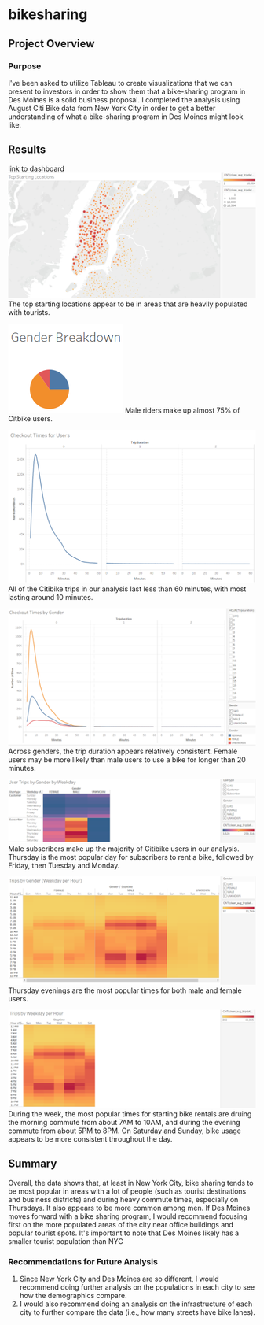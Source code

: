 # bikesharing

## Project Overview
### Purpose
I've been asked to utilize Tableau to create visualizations that we can present to investors in order to show them that a bike-sharing program in Des Moines is a solid business proposal. I completed the analysis using August Citi Bike data from New York City in order to get a better understanding of what a bike-sharing program in Des Moines might look like.

## Results
[link to dashboard](https://public.tableau.com/profile/samantha.cicciari#!/vizhome/Citibike_Challenge_16158569526080/CitbikeChallenge "link to dashboard")
![Top starting locations](https://github.com/secicciari/bikesharing/blob/main/resources/top_starting_locations.PNG)
The top starting locations appear to be in areas that are heavily populated with tourists.

![Gender breakdown](https://github.com/secicciari/bikesharing/blob/main/resources/gender_breakdown.PNG)
Male riders make up almost 75% of Citbike users. 

![Checkout times for users](https://github.com/secicciari/bikesharing/blob/main/resources/checkout_times_for_users.PNG)
All of the Citibike trips in our analysis last less than 60 minutes, with most lasting around 10 minutes.

![Checkout times by gender](https://github.com/secicciari/bikesharing/blob/main/resources/checkout_times_by_gender.PNG)
Across genders, the trip duration appears relatively consistent. Female users may be more likely than male users to use a bike for longer than 20 minutes.

![Trips by gender by weekday](https://github.com/secicciari/bikesharing/blob/main/resources/trips_by_gender_by_weekday.PNG)
Male subscribers make up the majority of Citibike users in our analysis. Thursday is the most popular day for subscribers to rent a bike, followed by Friday, then Tuesday and Monday.

![Trips by gender per hour](https://github.com/secicciari/bikesharing/blob/main/resources/trips_by_gender_per_hour.PNG)
Thursday evenings are the most popular times for both male and female users.

![Trips by weekday per hour](https://github.com/secicciari/bikesharing/blob/main/resources/trips_by_weekday_per_hour.PNG)
During the week, the most popular times for starting bike rentals are druing the morning commute from about 7AM to 10AM, and during the evening commute from about 5PM to 8PM. On Saturday and Sunday, bike usage appears to be more consistent throughout the day.

## Summary
Overall, the data shows that, at least in New York City, bike sharing tends to be most popular in areas with a lot of people (such as tourist destinations and business districts) and during heavy commute times, especially on Thursdays. It also appears to be more common among men. If Des Moines moves forward with a bike sharing program, I would recommend focusing first on the more populated areas of the city near office buildings and popular tourist spots.
It's important to note that Des Moines likely has a smaller tourist population than NYC

### Recommendations for Future Analysis
1. Since New York City and Des Moines are so different, I would recommend doing further analysis on the populations in each city to see how the demographics compare.
2. I would also recommend doing an analysis on the infrastructure of each city to further compare the data (i.e., how many streets have bike lanes).
